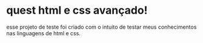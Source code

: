 # quest html e css avançado!
esse projeto de teste foi criado com o intuito de testar meus conhecimentos nas linguagens de html e css.